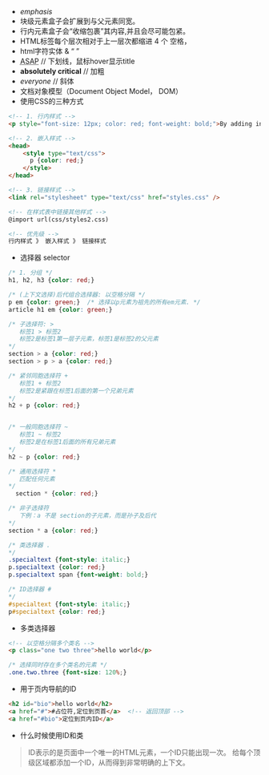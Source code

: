- <em> emphasis </em>
- 块级元素盒子会扩展到与父元素同宽。
- 行内元素盒子会“收缩包裹”其内容,并且会尽可能包紧。
- HTML标签每个层次相对于上一层次都缩进 4 个 空格，
- html字符实体 &amp; &ldquo; &rdquo;
- <abbr title="As soon as possible">ASAP</abbr>  // 下划线，鼠标hover显示title
- <strong>absolutely critical</strong> // 加粗
- <em>everyone</em>  // 斜体
- 文档对象模型（Document Object Model， DOM）
- 使用CSS的三种方式
```html
<!-- 1. 行内样式 -->
<p style="font-size: 12px; color: red; font-weight: bold;">By adding inline CSS styling to this paragraph, you override the default styles.</p>

<!-- 2. 嵌入样式 -->
<head>
    <style type="text/css">
      p {color: red;}
    </style>
</head>

<!-- 3. 链接样式 -->
<link rel="stylesheet" type="text/css" href="styles.css" />

<!-- 在样式表中链接其他样式 -->
@import url(css/styles2.css)

<!-- 优先级 -->
行内样式 》 嵌入样式 》 链接样式
```

- 选择器 selector
```css
/* 1. 分组 */
h1, h2, h3 {color: red;}

/* (上下文选择)后代组合选择器: 以空格分隔 */
p em {color: green;}  /* 选择以p元素为祖先的所有em元素. */
article h1 em {color: green;}

/* 子选择符: > 
   标签1 > 标签2
   标签2是标签1第一层子元素，标签1是标签2的父元素
*/
section > a {color: red;}
section > p > a {color: red;}

/* 紧邻同胞选择符 +
   标签1 + 标签2
   标签2是紧跟在标签1后面的第一个兄弟元素
*/
h2 + p {color: red;}


/* 一般同胞选择符 ~
   标签1 ~ 标签2
   标签2是在标签1后面的所有兄弟元素
*/
h2 ~ p {color: red;}   

/* 通用选择符 *
   匹配任何元素
*/
  section * {color: red;}

/* 非子选择符 
   下例：a 不是 section的子元素，而是孙子及后代
*/
section * a {color: red;}

/* 类选择器 .
*/
.specialtext {font-style: italic;} 
p.specialtext {color: red;} 
p.specialtext span {font-weight: bold;}

/* ID选择器 #
*/
#specialtext {font-style: italic;} 
p#specialtext {color: red;} 

```

- 多类选择器
```html
<!-- 以空格分隔多个类名 -->
<p class="one two three">hello world</p>
```
```css
/* 选择同时存在多个类名的元素 */
.one.two.three {font-size: 120%;}
```

- 用于页内导航的ID
```html
<h2 id="bio">hello world</h2>
<a href="#">#占位符,定位到页首</a>  <!-- 返回顶部 -->
<a href="#bio">定位到页内ID</a>

```

- 什么时候使用ID和类
> ID表示的是页面中一个唯一的HTML元素，一个ID只能出现一次。
  给每个顶级区域都添加一个ID，从而得到非常明确的上下文。
> 



